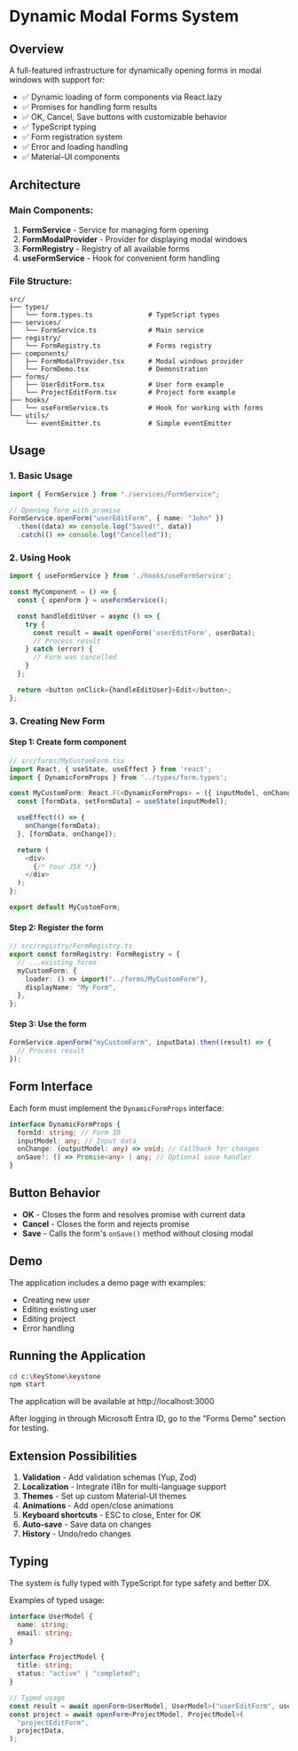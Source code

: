 # Dynamic Modal Forms System

## Overview

A full-featured infrastructure for dynamically opening forms in modal windows with support for:

- ✅ Dynamic loading of form components via React.lazy
- ✅ Promises for handling form results
- ✅ OK, Cancel, Save buttons with customizable behavior
- ✅ TypeScript typing
- ✅ Form registration system
- ✅ Error and loading handling
- ✅ Material-UI components

## Architecture

### Main Components:

1. **FormService** - Service for managing form opening
2. **FormModalProvider** - Provider for displaying modal windows
3. **FormRegistry** - Registry of all available forms
4. **useFormService** - Hook for convenient form handling

### File Structure:

```
src/
├── types/
│   └── form.types.ts              # TypeScript types
├── services/
│   └── FormService.ts             # Main service
├── registry/
│   └── FormRegistry.ts            # Forms registry
├── components/
│   ├── FormModalProvider.tsx      # Modal windows provider
│   └── FormDemo.tsx               # Demonstration
├── forms/
│   ├── UserEditForm.tsx           # User form example
│   └── ProjectEditForm.tsx        # Project form example
├── hooks/
│   └── useFormService.ts          # Hook for working with forms
└── utils/
    └── eventEmitter.ts            # Simple eventEmitter
```

## Usage

### 1. Basic Usage

```typescript
import { FormService } from "./services/FormService";

// Opening form with promise
FormService.openForm("userEditForm", { name: "John" })
  .then((data) => console.log("Saved!", data))
  .catch(() => console.log("Cancelled"));
```

### 2. Using Hook

```typescript
import { useFormService } from './hooks/useFormService';

const MyComponent = () => {
  const { openForm } = useFormService();

  const handleEditUser = async () => {
    try {
      const result = await openForm('userEditForm', userData);
      // Process result
    } catch (error) {
      // Form was cancelled
    }
  };

  return <button onClick={handleEditUser}>Edit</button>;
};
```

### 3. Creating New Form

#### Step 1: Create form component

```typescript
// src/forms/MyCustomForm.tsx
import React, { useState, useEffect } from 'react';
import { DynamicFormProps } from '../types/form.types';

const MyCustomForm: React.FC<DynamicFormProps> = ({ inputModel, onChange }) => {
  const [formData, setFormData] = useState(inputModel);

  useEffect(() => {
    onChange(formData);
  }, [formData, onChange]);

  return (
    <div>
      {/* Your JSX */}
    </div>
  );
};

export default MyCustomForm;
```

#### Step 2: Register the form

```typescript
// src/registry/FormRegistry.ts
export const formRegistry: FormRegistry = {
  // ...existing forms
  myCustomForm: {
    loader: () => import("../forms/MyCustomForm"),
    displayName: "My Form",
  },
};
```

#### Step 3: Use the form

```typescript
FormService.openForm("myCustomForm", inputData).then((result) => {
  // Process result
});
```

## Form Interface

Each form must implement the `DynamicFormProps` interface:

```typescript
interface DynamicFormProps {
  formId: string; // Form ID
  inputModel: any; // Input data
  onChange: (outputModel: any) => void; // Callback for changes
  onSave?: () => Promise<any> | any; // Optional save handler
}
```

## Button Behavior

- **OK** - Closes the form and resolves promise with current data
- **Cancel** - Closes the form and rejects promise
- **Save** - Calls the form's `onSave()` method without closing modal

## Demo

The application includes a demo page with examples:

- Creating new user
- Editing existing user
- Editing project
- Error handling

## Running the Application

```bash
cd c:\KeyStone\keystone
npm start
```

The application will be available at http://localhost:3000

After logging in through Microsoft Entra ID, go to the "Forms Demo" section for testing.

## Extension Possibilities

1. **Validation** - Add validation schemas (Yup, Zod)
2. **Localization** - Integrate i18n for multi-language support
3. **Themes** - Set up custom Material-UI themes
4. **Animations** - Add open/close animations
5. **Keyboard shortcuts** - ESC to close, Enter for OK
6. **Auto-save** - Save data on changes
7. **History** - Undo/redo changes

## Typing

The system is fully typed with TypeScript for type safety and better DX.

Examples of typed usage:

```typescript
interface UserModel {
  name: string;
  email: string;
}

interface ProjectModel {
  title: string;
  status: "active" | "completed";
}

// Typed usage
const result = await openForm<UserModel, UserModel>("userEditForm", userData);
const project = await openForm<ProjectModel, ProjectModel>(
  "projectEditForm",
  projectData,
);
```
